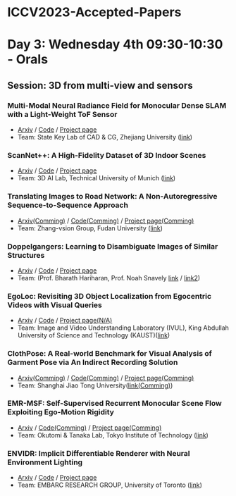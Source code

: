 # ICCV2023-Accepted-Papers

# Day 3: Wednesday 4th 09:30-10:30 - Orals
## Session: 3D from multi-view and sensors 

### Multi-Modal Neural Radiance Field for Monocular Dense SLAM with a Light-Weight ToF Sensor
- [Arxiv](https://arxiv.org/abs/2308.14383) / [Code](https://github.com/zju3dv/tof_slam) / [Project page](https://zju3dv.github.io/tof_slam/)
- Team: State Key Lab of CAD & CG, Zhejiang University ([link](http://www.cad.zju.edu.cn/english.html))

### ScanNet++: A High-Fidelity Dataset of 3D Indoor Scenes
- [Arxiv](https://arxiv.org/abs/2308.11417) / [Code](https://cy94.github.io/scannetpp/#code-toolkit) / [Project page](https://cy94.github.io/scannetpp/)
- Team: 3D AI Lab, Technical University of Munich ([link](https://www.3dunderstanding.org/index.html))

### Translating Images to Road Network: A Non-Autoregressive Sequence-to-Sequence Approach
- [Arxiv(Comming)]() / [Code(Comming)]() / [Project page(Comming)]()
- Team: Zhang-vsion Group, Fudan University ([link](https://fudan-zvg.github.io))

### Doppelgangers: Learning to Disambiguate Images of Similar Structures
- [Arxiv](https://arxiv.org/pdf/2309.02420.pdf) / [Code](https://github.com/RuojinCai/Doppelgangers) / [Project page](https://doppelgangers-3d.github.io)
- Team: (Prof. Bharath Hariharan, Prof. Noah Snavely [link](http://home.bharathh.info/) / [link2](https://www.cs.cornell.edu/~snavely/))

### EgoLoc: Revisiting 3D Object Localization from Egocentric Videos with Visual Queries
- [Arxiv](https://arxiv.org/abs/2212.06969) / [Code](https://github.com/Wayne-Mai/EgoLoc) / [Project page(N/A)]()
- Team: Image and Video Understanding Laboratory (IVUL), King Abdullah University of Science and Technology (KAUST)([link](https://cemse.kaust.edu.sa/ivul))

### ClothPose: A Real-world Benchmark for Visual Analysis of Garment Pose via An Indirect Recording Solution
- [Arxiv(Comming)]() / [Code(Comming)]() / [Project page(Comming)]()
- Team: Shanghai Jiao Tong University([link(Comming)]())

### EMR-MSF: Self-Supervised Recurrent Monocular Scene Flow Exploiting Ego-Motion Rigidity
- [Arxiv](https://arxiv.org/abs/2309.01296) / [Code(Comming)]() / [Project page(Comming)]()
- Team: Okutomi & Tanaka Lab, Tokyo Institute of Technology ([link](http://www.ok.sc.e.titech.ac.jp/mem/member.shtml))

### ENVIDR: Implicit Differentiable Renderer with Neural Environment Lighting
- [Arxiv](https://arxiv.org/abs/2303.13022) / [Code](https://github.com/nexuslrf/ENVIDR) / [Project page](https://nexuslrf.github.io/ENVIDR/)
- Team: EMBARC RESEARCH GROUP, University of Toronto ([link](https://www.cs.toronto.edu/~nandita/index.html))



